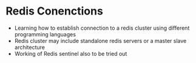 # Redis Conenctions

* Learning how to establish connection to a redis cluster using different programming languages
* Redis cluster may include standalone redis servers or a master slave architecture
* Working of Redis sentinel also to be tried out